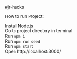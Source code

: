 #jr-hacks

How to run Project:

Install Node.js <br/>
Go to project directory in terminal<br/>
Run `npm i`<br/>
Run `npm run seed`<br/>
Run `npm start`<br/>
Open http://localhost:3000/<br/>
